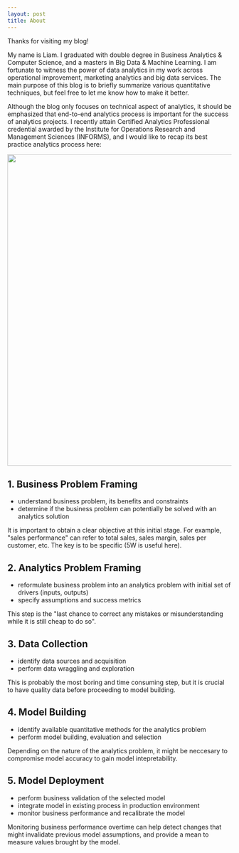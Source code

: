 ```yaml
---
layout: post
title: About
---
```


Thanks for visiting my blog!

My name is Liam. I graduated with double degree in Business Analytics & Computer Science, and a masters in Big Data & Machine Learning. I am fortunate to witness the power of data analytics in my work across operational improvement, marketing analytics and big data services. The main purpose of this blog is to briefly summarize various quantitative techniques, but feel free to let me know how to make it better.

Although the blog only focuses on technical aspect of analytics, it should be emphasized that end-to-end analytics process is important for the success of analytics projects. I recently attain Certified Analytics Professional credential awarded by the Institute for Operations Research and Management Sciences (INFORMS), and I would like to recap its best practice analytics process here:
<div class="imgcap">
<div >
    <img src="/blog/assets/overview/Analytics-Process.png" width = "700">
</div>
</div>

## 1. Business Problem Framing
* understand business problem, its benefits and constraints
* determine if the business problem can potentially be solved with an analytics solution

It is important to obtain a clear objective at this initial stage. For example, "sales performance" can refer to total sales, sales margin, sales per customer, etc. The key is to be specific (5W is useful here).

## 2. Analytics Problem Framing
* reformulate business problem into an analytics problem with initial set of drivers (inputs, outputs)
* specify assumptions and success metrics

This step is the "last chance to correct any mistakes or misunderstanding while it is still cheap to do so".

## 3. Data Collection
* identify data sources and acquisition 
* perform data wraggling and exploration

This is probably the most boring and time consuming step, but it is crucial to have quality data before proceeding to model building.

## 4. Model Building
* identify available quantitative methods for the analytics problem
* perform model building, evaluation and selection

Depending on the nature of the analytics problem, it might be neccesary to compromise model accuracy to gain model intepretability.

## 5. Model Deployment
* perform business validation of the selected model
* integrate model in existing process in production environment
* monitor business performance and recalibrate the model

Monitoring business performance overtime can help detect changes that might invalidate previous model assumptions, and provide a mean to measure values brought by the model.
